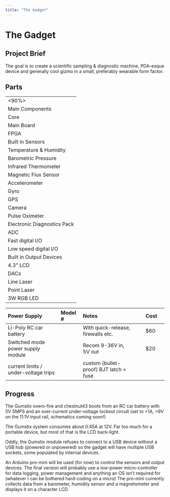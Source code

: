 ```yaml
---
title: "The Gadget"
---
```

# The Gadget

## Project Brief

The goal is to create a scientific sampling & diagnostic machine, PDA-esque device and generally cool gizmo in a small, preferably wearable form factor.

## Parts

|                             |
|-----------------------------|
| \<90%\>                     |
| Main Components             |
| Core                        |
| Main Board                  |
| FPGA                        |
| Built in Sensors            |
| Temperature & Humidity      |
| Barometric Pressure         |
| Infrared Thermometer        |
| Magnetic Flux Sensor        |
| Accelerometer               |
| Gyro                        |
| GPS                         |
| Camera                      |
| Pulse Oximeter              |
| Electronic Diagnostics Pack |
| ADC                         |
| Fast digital I/O            |
| Low speed digital I/O       |
| Built in Output Devices     |
| 4.3" LCD                    |
| DACs                        |
| Line Laser                  |
| Point Laser                 |
| 3W RGB LED                  |

| Power Supply                         | Model \# | Notes                                  |     |     | Cost |     |
|:-------------------------------------|:---------|:---------------------------------------|-----|-----|------|-----|
| Li-Poly RC car battery               |          | With quick-release, firewalls etc.     |     |     | \$60 |     |
| Switched mode power supply module    |          | Recom 9-36V in, 5V out                 |     |     | \$20 |     |
| current limits / under-voltage trips |          | custom (bullet-proof) BJT latch + fuse |     |     |      |     |

## Progress

The Gumstix overo-fire and chestnut43 boots from an RC car battery with 5V SMPS and an over-current under-voltage lockout circuit (set to \<1A, \>9V on the 11.1V input rail, schematics coming soon!)

The Gumstix system consumes about 0.45A at 12V. Far too much for a portable device, but most of that is the LCD back-light.

Oddly, the Gumstix module refuses to connect to a USB device without a USB hub (powered or unpowered) so the gadget will have multiple USB sockets, some populated by internal devices.

An Arduino pro-mini will be used (for now) to control the sensors and output devices. The final version will probably use a low-power micro-controller for data logging, power management and anything an OS isn't required for (whatever I can be bothered hard-coding on a micro) The pro-mini currently collects data from a barometer, humidity sensor and a magnetometer and displays it on a character LCD.
